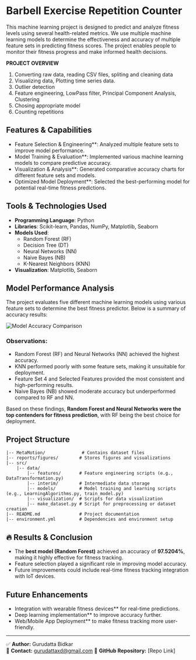 # Barbell Exercise Repetition Counter

This machine learning project is designed to predict and analyze fitness levels using several health-related metrics. We use multiple machine learning models to determine the effectiveness and accuracy of multiple feature sets in predicting fitness scores. The project enables people to monitor their fitness progress and make informed health decisions.


**PROJECT OVERVIEW**

1) Converting raw data, reading CSV files, spliting and cleaning data
2) Visualizing data, Plotting time series data.
3) Outlier detection
4) Feature engineering, LowPass filter, Principal Component Analysis, Clustering
5) Chosing appropriate model
6) Counting repetitions


## Features & Capabilities
- Feature Selection & Engineering**: Analyzed multiple feature sets to improve model performance.
- Model Training & Evaluation**: Implemented various machine learning models to compare predictive accuracy.
- Visualization & Analysis**: Generated comparative accuracy charts for different feature sets and models.
- Optimized Model Deployment**: Selected the best-performing model for potential real-time fitness predictions.

## Tools & Technologies Used
- **Programming Language**: Python
- **Libraries**: Scikit-learn, Pandas, NumPy, Matplotlib, Seaborn
- **Models Used**:
  - Random Forest (RF)
  - Decision Tree (DT)
  - Neural Networks (NN)
  - Naive Bayes (NB)
  - K-Nearest Neighbors (KNN)
- **Visualization**: Matplotlib, Seaborn

## Model Performance Analysis
The project evaluates five different machine learning models using various feature sets to determine the best fitness predictor. Below is a summary of accuracy results:

![Model Accuracy Comparison](WhatsApp%20Image%202025-02-21%20at%2020.11.03_32d6b1ce.jpg)

### **Observations:**
- Random Forest (RF) and Neural Networks (NN) achieved the highest accuracy.
- KNN performed poorly with some feature sets, making it unsuitable for deployment.
- Feature Set 4 and Selected Features provided the most consistent and high-performing results.
- Naive Bayes (NB) showed moderate accuracy but underperformed compared to RF and NN.

Based on these findings, **Random Forest and Neural Networks were the top contenders for fitness prediction**, with RF being the best choice for deployment.

## Project Structure
```
|-- MetaMotion/              # Contains dataset files
|-- reports/figures/        # Stores figures and visualizations
|-- src/
    |-- data/
        |-- features/       # Feature engineering scripts (e.g., DataTransformation.py)
        |-- interim/        # Intermediate data storage
        |-- models/         # Model training and learning scripts (e.g., LearningAlgorithms.py, train_model.py)
        |-- visualization/  # Scripts for data visualization
        |-- make_dataset.py # Script for preprocessing or dataset creation
|-- README.md               # Project documentation
|-- environment.yml         # Dependencies and environment setup
```



## 🔥 Results & Conclusion
- The **best model (Random Forest)** achieved an accuracy of **97.5204%**, making it highly effective for fitness tracking.
- Feature selection played a significant role in improving model accuracy.
- Future improvements could include real-time fitness tracking integration with IoT devices.



## Future Enhancements
- Integration with wearable fitness devices** for real-time predictions.
- Deep learning implementation** to improve accuracy further.
- Web/Mobile App Deployment** to make fitness tracking more user-friendly.

---
✅ **Author:** Gurudatta Bidkar  
📧 **Contact:** gurudattaxd@gmail.com
🔗 **GitHub Repository:** [Repo Link]














